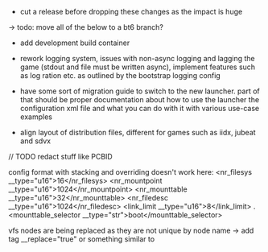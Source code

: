 - cut a release before dropping these changes as the impact is huge

-> todo: move all of the below to a bt6 branch?

- add development build container

- rework logging system, issues with non-async logging and lagging the game (stdout and file must be written async),
  implement features such as log ration etc. as outlined by the bootstrap logging config
- have some sort of migration guide to switch to the new launcher. part of that should be proper
  documentation about how to use the launcher the configuration xml file and what you can do
  with it with various use-case examples
- align layout of distribution files, different for games such as iidx, jubeat and sdvx

// TODO redact stuff like PCBID

config format with stacking and overriding doesn't work here:
    <fs>
        <nr_filesys __type="u16">16</nr_filesys>
        <nr_mountpoint __type="u16">1024</nr_mountpoint>
        <nr_mounttable __type="u16">32</nr_mounttable>
        <nr_filedesc __type="u16">1024</nr_filedesc>
        <link_limit __type="u16">8</link_limit>
        <root>
            <device __type="str">.</device>
        </root>
        <mounttable_selector __type="str">boot</mounttable_selector>
        <mounttable>
            <vfs name="boot" fstype="fs" src="D:/LDJ/contents/dev/raw" dst="/dev/raw" opt="vf=1,posix=1"/>
            <vfs name="boot" fstype="fs" src="D:/LDJ/contents/dev/nvram" dst="/dev/nvram2" opt="vf=0,posix=1"/>
            <vfs name="boot" fstype="nvram2" src="/dev/nvram2" dst="/dev/nvram" opt="nr_mirror=4"/>
        </mounttable>
    </fs>

vfs nodes are being replaced as they are not unique by node name -> add tag __replace="true" or something similar to
<config kind="inline" replace="true">